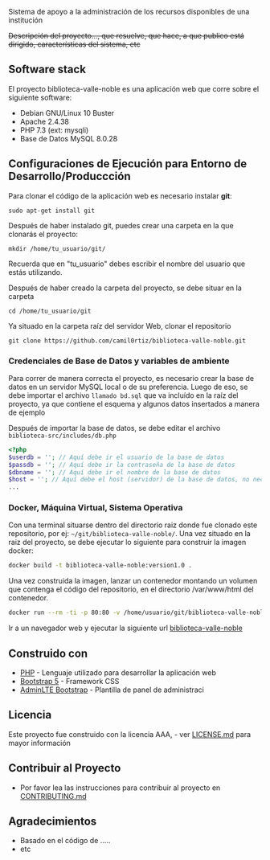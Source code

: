 Sistema de apoyo a la administración de los recursos disponibles de una institución

~~Descripción del proyecto..., que resuelve, que hace, a que publico está dirigido, características del sistema, etc~~

## Software stack
El proyecto biblioteca-valle-noble es una aplicación web que corre sobre el siguiente software:

- Debian GNU/Linux 10 Buster
- Apache 2.4.38
- PHP 7.3 (ext: mysqli)
- Base de Datos MySQL 8.0.28

## Configuraciones de Ejecución para Entorno de Desarrollo/Produccción

Para clonar el código de la aplicación web es necesario instalar **git**:

`sudo apt-get install git`

Después de haber instalado git, puedes crear una carpeta en la que clonarás el proyecto:

`mkdir /home/tu_usuario/git/`

Recuerda que en "tu_usuario" debes escribir el nombre del usuario que estás utilizando.

Después de haber creado la carpeta del proyecto, se debe situar en la carpeta

`cd /home/tu_usuario/git`

Ya situado en la carpeta raíz del servidor Web, clonar el repositorio

`git clone https://github.com/camil0rtiz/biblioteca-valle-noble.git`

### Credenciales de Base de Datos y variables de ambiente

Para correr de manera correcta el proyecto, es necesario crear la base de datos en un servidor MySQL local o de su preferencia. Luego de eso, se debe importar el archivo `llamado bd.sql` que va incluído en la raíz del proyecto, ya que contiene el esquema y algunos datos insertados a manera de ejemplo

Después de importar la base de datos, se debe editar el archivo `biblioteca-src/includes/db.php` 

```php
<?php
$userdb = ''; // Aquí debe ir el usuario de la base de datos
$passdb = ''; // Aquí debe ir la contraseña de la base de datos
$dbname = ''; // Aquí debe ir el nombre de la base de datos
$host = ''; // Aquí debe el host (servidor) de la base de datos, no necesariamente debe estar en el servidor donde se encuentra la aplicación web
...
```


### Docker, Máquina Virtual, Sistema Operativa
Con una terminal situarse dentro del directorio raiz donde fue clonado este repositorio, por ej: `~/git/biblioteca-valle-noble/`.
Una vez situado en la raiz del proyecto, se debe ejecutar lo siguiente para construir la imagen docker:

```bash
docker build -t biblioteca-valle-noble:version1.0 .

```

Una vez construida la imagen, lanzar un contenedor montando un volumen que contenga el código del repositorio, en el directorio /var/www/html del contenedor.

```bash
docker run --rm -ti -p 80:80 -v /home/usuario/git/biblioteca-valle-noble/biblioteca-src/:/var/www/html biblioteca-valle-noble:version1.0
```


Ir a un navegador web y ejecutar la siguiente url [biblioteca-valle-noble](http://localhost/index.php)

## Construido con

- [PHP](https://php.net/) - Lenguaje utilizado para desarrollar la aplicación web
- [Bootstrap 5](https://getbootstrap.com/) - Framework CSS
- [AdminLTE Bootstrap](https://adminlte.io/) - Plantilla de panel de administraci


## Licencia

Este proyecto fue construido con la licencia AAA, - ver [LICENSE.md](LICENSE.md) para mayor información


## Contribuir al Proyecto

- Por favor lea las instrucciones para contribuir al proyecto en [CONTRIBUTING.md](CONTRIBUTING.md)

## Agradecimientos

- Basado en el código de .....
- etc

